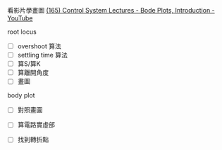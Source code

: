 看影片學畫圖 
[(165) Control System Lectures - Bode Plots, Introduction - YouTube](https://www.youtube.com/watch?v=_eh1conN6YM&list=PLUMWjy5jgHK24TCFwngV5MeiruHxt1BQR)


root locus
- [ ] overshoot 算法
- [ ] settling time 算法
- [ ] 算S/算K
- [ ] 算離開角度
- [ ] 畫圖

body plot
- [ ] 對照畫圖
- [ ] 算電路實虛部
- [ ] 找到轉折點

